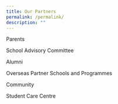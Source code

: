 ```yaml
---
title: Our Partners
permalink: /permalink/
description: ""
---
```

Parents

School Advisory Committee

Alumni

Overseas Partner Schools and Programmes

Community

Student Care Centre